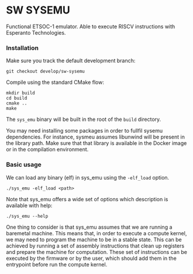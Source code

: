 SW SYSEMU
========

Functional ETSOC-1 emulator.
Able to execute RISCV instructions with Esperanto Technologies.

### Installation

Make sure you track the default development branch:

    git checkout develop/sw-sysemu

Compile using the standard CMake flow:

    mkdir build
    cd build
    cmake ..
    make


The `sys_emu` binary will be built in the root of the `build` directory.

You may need installing some packages in order to fullfil sysemu dependencies.
For instance, sysmeu assumes libunwind will be present in the library path.
Make sure that that library is available in the Docker image or in the compilation environment.

### Basic usage

We can load any binary (elf) in sys_emu using the `-elf_load` option.

    ./sys_emu -elf_load <path>

Note that sys_emu offers a wide set of options which description is available with help:

    ./sys_emu --help

One thing to consider is that sys_emu assumes that we are running a baremetal machine.
This means that, in order to execute a compute kernel, we may need to program the machine to be in a stable state.
This can be achieved by running a set of assembly instructions that clean up registers and prepare the machine for computation.
These set of instructions can be executed by the firmware or by the user, which should add them in the entrypoint before run the compute kernel.






